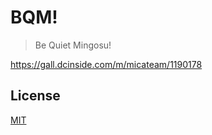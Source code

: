 # BQM!
> Be Quiet Mingosu!

<https://gall.dcinside.com/m/micateam/1190178>

## License
[MIT](https://github.com/KOZ39/BQM-/blob/master/LICENSE)